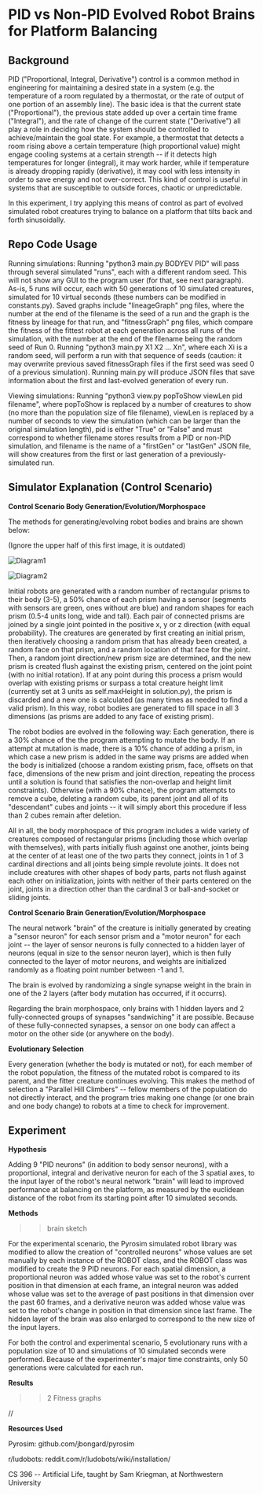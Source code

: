 <h1>PID vs Non-PID Evolved Robot Brains for Platform Balancing</h1>

<h2>Background</h2>

PID ("Proportional, Integral, Derivative") control is a common method in engineering for maintaining a desired state in a system (e.g. the temperature of a room regulated by a thermostat, or the rate of output of one portion of an assembly line). The basic idea is that the current state ("Proportional"), the previous state added up over a certain time frame ("Integral"), and the rate of change of the current state ("Derivative") all play a role in deciding how the system should be controlled to achieve/maintain the goal state. For example, a thermostat that detects a room rising above a certain temperature (high proportional value) might engage cooling systems at a certain strength -- if it detects high temperatures for longer (integral), it may work harder, while if temperature is already dropping rapidly (derivative), it may cool with less intensity in order to save energy and not over-correct. This kind of control is useful in systems that are susceptible to outside forces, chaotic or unpredictable.

In this experiment, I try applying this means of control as part of evolved simulated robot creatures trying to balance on a platform that tilts back and forth sinusoidally.

<h2>Repo Code Usage</h2>

Running simulations: Running "python3 main.py BODYEV PID" will pass through several simulated "runs", each with a different random seed. This will not show any GUI to the program user (for that, see next paragraph). As-is, 5 runs will occur, each with 50 generations of 10 simulated creatures, simulated for 10 virtual seconds (these numbers can be modified in constants.py). Saved graphs include "lineageGraph" png files, where the number at the end of the filename is the seed of a run and the graph is the fitness by lineage for that run, and "fitnessGraph" png files, which compare the fitness of the fittest robot at each generation across all runs of the simulation, with the number at the end of the filename being the random seed of Run 0. Running "python3 main.py X1 X2 ... Xn", where each Xi is a random seed, will perform a run with that sequence of seeds (caution: it may overwrite previous saved fitnessGraph files if the first seed was seed 0 of a previous simulation). Running main.py will produce JSON files that save information about the first and last-evolved generation of every run.

Viewing simulations: Running "python3 view.py popToShow viewLen pid filename", where popToShow is replaced by a number of creatures to show (no more than the population size of file filename), viewLen is replaced by a number of seconds to view the simulation (which can be larger than the original simulation length), pid is either "True" or "False" and must correspond to whether filename stores results from a PID or non-PID simulation, and filename is the name of a "firstGen" or "lastGen" JSON file, will show creatures from the first or last generation of a previously-simulated run.

<h2>Simulator Explanation (Control Scenario)</h2>

<b>Control Scenario Body Generation/Evolution/Morphospace</b>

The methods for generating/evolving robot bodies and brains are shown below:

(Ignore the upper half of this first image, it is outdated)

![Diagram1](https://user-images.githubusercontent.com/57238295/221744720-f49f8a53-ab19-481a-b607-be2081615569.jpg)

![Diagram2](https://user-images.githubusercontent.com/57238295/221744777-169ac7fd-ec03-434c-86c9-dd281455203f.jpg)

Initial robots are generated with a random number of rectangular prisms to their body (3-5), a 50% chance of each prism having a sensor (segments with sensors are green, ones without are blue) and random shapes for each prism (0.5-4 units long, wide and tall). Each pair of connected prisms are joined by a single joint pointed in the positive x, y or z direction (with equal probability). The creatures are generated by first creating an initial prism, then iteratively choosing a random prism that has already been created, a random face on that prism, and a random location of that face for the joint. Then, a random joint direction/new prism size are determined, and the new prism is created flush against the existing prism, centered on the joint point (with no initial rotation). If at any point during this process a prism would overlap with existing prisms or surpass a total creature height limit (currently set at 3 units as self.maxHeight in solution.py), the prism is discarded and a new one is calculated (as many times as needed to find a valid prism). In this way, robot bodies are generated to fill space in all 3 dimensions (as prisms are added to any face of existing prism).

The robot bodies are evolved in the following way: Each generation, there is a 30% chance of the the program attempting to mutate the body. If an attempt at mutation is made, there is a 10% chance of adding a prism, in which case a new prism is added in the same way prisms are added when the body is initialized (choose a random existing prism, face, offsets on that face, dimensions of the new prism and joint direction, repeating the process until a solution is found that satisfies the non-overlap and height limit constraints). Otherwise (with a 90% chance), the program attempts to remove a cube, deleting a random cube, its parent joint and all of its "descendant" cubes and joints -- it will simply abort this procedure if less than 2 cubes remain after deletion.

All in all, the body morphospace of this program includes a wide variety of creatures composed of rectangular prisms (including those which overlap with themselves), with parts initially flush against one another, joints being at the center of at least one of the two parts they connect, joints in 1 of 3 cardinal directions and all joints being simple revolute joints. It does not include creatures with other shapes of body parts, parts not flush against each other on initialization, joints with neither of their parts centered on the joint, joints in a direction other than the cardinal 3 or ball-and-socket or sliding joints.

<b>Control Scenario Brain Generation/Evolution/Morphospace</b>

The neural network "brain" of the creature is initially generated by creating a "sensor neuron" for each sensor prism and a "motor neuron" for each joint -- the layer of sensor neurons is fully connected to a hidden layer of neurons (equal in size to the sensor neuron layer), which is then fully connected to the layer of motor neurons, and weights are initialized randomly as a floating point number between -1 and 1.

The brain is evolved by randomizing a single synapse weight in the brain in one of the 2 layers (after body mutation has occurred, if it occurrs).

Regarding the brain morphospace, only brains with 1 hidden layers and 2 fully-connected groups of synapses "sandwiching" it are possible. Because of these fully-connected synapses, a sensor on one body can affect a motor on the other side (or anywhere on the body).

<b>Evolutionary Selection</b>

Every generation (whether the body is mutated or not), for each member of the robot population, the fitness of the mutated robot is compared to its parent, and the fitter creature continues evolving. This makes the method of selection a "Parallel Hill Climbers" -- fellow members of the population do not directly interact, and the program tries making one change (or one brain and one body change) to robots at a time to check for improvement.

<h2>Experiment</h2>

<b>Hypothesis</b>

Adding 9 "PID neurons" (in addition to body sensor neurons), with a proportional, integral and derivative neuron for each of the 3 spatial axes, to the input layer of the robot's neural network "brain" will lead to improved performance at balancing on the platform, as measured by the euclidean distance of the robot from its starting point after 10 simulated seconds.

<b>Methods</b>

>> brain sketch

For the experimental scenario, the Pyrosim simulated robot library was modified to allow the creation of "controlled neurons" whose values are set manually by each instance of the ROBOT class, and the ROBOT class was modified to create the 9 PID neurons. For each spatial dimension, a proportional neuron was added whose value was set to the robot's current position in that dimension at each frame, an integral neuron was added whose value was set to the average of past positions in that dimension over the past 60 frames, and a derivative neuron was added whose value was set to the robot's change in position in that dimension since last frame. The hidden layer of the brain was also enlarged to correspond to the new size of the input layers.

For both the control and experimental scenario, 5 evolutionary runs with a population size of 10 and simulations of 10 simulated seconds were performed. Because of the experimenter's major time constraints, only 50 generations were calculated for each run.

<b>Results</b>

>> 2 Fitness graphs

//

<b>Resources Used</b>

Pyrosim: github.com/jbongard/pyrosim

r/ludobots: reddit.com/r/ludobots/wiki/installation/

CS 396 -- Artificial Life, taught by Sam Kriegman, at Northwestern University
